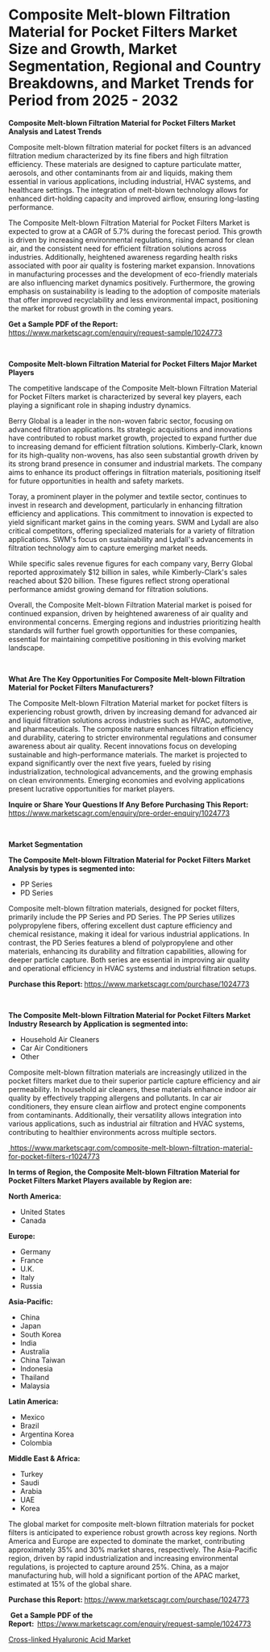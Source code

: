 <p><h1>Composite Melt-blown Filtration Material for Pocket Filters Market Size and Growth, Market Segmentation, Regional and Country Breakdowns, and Market Trends for Period from 2025 -  2032</h1></p><p><strong>Composite Melt-blown Filtration Material for Pocket Filters Market Analysis and Latest Trends</strong></p>
<p><p>Composite melt-blown filtration material for pocket filters is an advanced filtration medium characterized by its fine fibers and high filtration efficiency. These materials are designed to capture particulate matter, aerosols, and other contaminants from air and liquids, making them essential in various applications, including industrial, HVAC systems, and healthcare settings. The integration of melt-blown technology allows for enhanced dirt-holding capacity and improved airflow, ensuring long-lasting performance.</p><p>The Composite Melt-blown Filtration Material for Pocket Filters Market is expected to grow at a CAGR of 5.7% during the forecast period. This growth is driven by increasing environmental regulations, rising demand for clean air, and the consistent need for efficient filtration solutions across industries. Additionally, heightened awareness regarding health risks associated with poor air quality is fostering market expansion. Innovations in manufacturing processes and the development of eco-friendly materials are also influencing market dynamics positively. Furthermore, the growing emphasis on sustainability is leading to the adoption of composite materials that offer improved recyclability and less environmental impact, positioning the market for robust growth in the coming years.</p></p>
<p><strong>Get a Sample PDF of the Report:&nbsp;</strong> <a href="https://www.marketscagr.com/enquiry/request-sample/1024773?utm_campaign=1920&utm_medium=2&utm_source=Github&utm_content=ia&utm_term=01022025&utm_id=composite-melt-blown-filtration-material-for-pocket-filters">https://www.marketscagr.com/enquiry/request-sample/1024773</a></p>
<p>&nbsp;</p>
<p><strong>Composite Melt-blown Filtration Material for Pocket Filters Major Market Players</strong></p>
<p><p>The competitive landscape of the Composite Melt-blown Filtration Material for Pocket Filters market is characterized by several key players, each playing a significant role in shaping industry dynamics.</p><p>Berry Global is a leader in the non-woven fabric sector, focusing on advanced filtration applications. Its strategic acquisitions and innovations have contributed to robust market growth, projected to expand further due to increasing demand for efficient filtration solutions. Kimberly-Clark, known for its high-quality non-wovens, has also seen substantial growth driven by its strong brand presence in consumer and industrial markets. The company aims to enhance its product offerings in filtration materials, positioning itself for future opportunities in health and safety markets.</p><p>Toray, a prominent player in the polymer and textile sector, continues to invest in research and development, particularly in enhancing filtration efficiency and applications. This commitment to innovation is expected to yield significant market gains in the coming years. SWM and Lydall are also critical competitors, offering specialized materials for a variety of filtration applications. SWM's focus on sustainability and Lydall's advancements in filtration technology aim to capture emerging market needs.</p><p>While specific sales revenue figures for each company vary, Berry Global reported approximately $12 billion in sales, while Kimberly-Clark's sales reached about $20 billion. These figures reflect strong operational performance amidst growing demand for filtration solutions. </p><p>Overall, the Composite Melt-blown Filtration Material market is poised for continued expansion, driven by heightened awareness of air quality and environmental concerns. Emerging regions and industries prioritizing health standards will further fuel growth opportunities for these companies, essential for maintaining competitive positioning in this evolving market landscape.</p></p>
<p>&nbsp;</p>
<p><strong>What Are The Key Opportunities For Composite Melt-blown Filtration Material for Pocket Filters Manufacturers?</strong></p>
<p><p>The Composite Melt-blown Filtration Material market for pocket filters is experiencing robust growth, driven by increasing demand for advanced air and liquid filtration solutions across industries such as HVAC, automotive, and pharmaceuticals. The composite nature enhances filtration efficiency and durability, catering to stricter environmental regulations and consumer awareness about air quality. Recent innovations focus on developing sustainable and high-performance materials. The market is projected to expand significantly over the next five years, fueled by rising industrialization, technological advancements, and the growing emphasis on clean environments. Emerging economies and evolving applications present lucrative opportunities for market players.</p></p>
<p><strong>Inquire or Share Your Questions If Any Before Purchasing This Report:</strong> <a href="https://www.marketscagr.com/enquiry/pre-order-enquiry/1024773?utm_campaign=1920&utm_medium=2&utm_source=Github&utm_content=ia&utm_term=01022025&utm_id=composite-melt-blown-filtration-material-for-pocket-filters">https://www.marketscagr.com/enquiry/pre-order-enquiry/1024773</a></p>
<p>&nbsp;</p>
<p><strong>Market Segmentation</strong></p>
<p><strong>The Composite Melt-blown Filtration Material for Pocket Filters Market Analysis by types is segmented into:</strong></p>
<p><ul><li>PP Series</li><li>PD Series</li></ul></p>
<p><p>Composite melt-blown filtration materials, designed for pocket filters, primarily include the PP Series and PD Series. The PP Series utilizes polypropylene fibers, offering excellent dust capture efficiency and chemical resistance, making it ideal for various industrial applications. In contrast, the PD Series features a blend of polypropylene and other materials, enhancing its durability and filtration capabilities, allowing for deeper particle capture. Both series are essential in improving air quality and operational efficiency in HVAC systems and industrial filtration setups.</p></p>
<p><strong>Purchase this Report:&nbsp;</strong><a href="https://www.marketscagr.com/purchase/1024773?utm_campaign=1920&utm_medium=2&utm_source=Github&utm_content=ia&utm_term=01022025&utm_id=composite-melt-blown-filtration-material-for-pocket-filters">https://www.marketscagr.com/purchase/1024773</a></p>
<p>&nbsp;</p>
<p><strong>The Composite Melt-blown Filtration Material for Pocket Filters Market Industry Research by Application is segmented into:</strong></p>
<p><ul><li>Household Air Cleaners</li><li>Car Air Conditioners</li><li>Other</li></ul></p>
<p><p>Composite melt-blown filtration materials are increasingly utilized in the pocket filters market due to their superior particle capture efficiency and air permeability. In household air cleaners, these materials enhance indoor air quality by effectively trapping allergens and pollutants. In car air conditioners, they ensure clean airflow and protect engine components from contaminants. Additionally, their versatility allows integration into various applications, such as industrial air filtration and HVAC systems, contributing to healthier environments across multiple sectors.</p></p>
<p><a href="https://www.marketscagr.com/composite-melt-blown-filtration-material-for-pocket-filters-r1024773?utm_campaign=1920&utm_medium=2&utm_source=Github&utm_content=ia&utm_term=01022025&utm_id=composite-melt-blown-filtration-material-for-pocket-filters">&nbsp;https://www.marketscagr.com/composite-melt-blown-filtration-material-for-pocket-filters-r1024773</a></p>
<p><strong>In terms of Region, the Composite Melt-blown Filtration Material for Pocket Filters Market Players available by Region are:</strong></p>
<p>
    <p> <strong> North America: </strong>
        <ul>
            <li>United States</li>
            <li>Canada</li>
        </ul>
        </p> 
    <p> <strong> Europe: </strong>
        <ul>
            <li>Germany</li>
            <li>France</li>
            <li>U.K.</li>
            <li>Italy</li>
            <li>Russia</li>
        </ul>
        </p> 
    <p> <strong> Asia-Pacific: </strong>
        <ul>
            <li>China</li>
            <li>Japan</li>
            <li>South Korea</li>
            <li>India</li>
            <li>Australia</li>
            <li>China Taiwan</li>
            <li>Indonesia</li>
            <li>Thailand</li>
            <li>Malaysia</li>
        </ul>
        </p> 
    <p> <strong> Latin America: </strong>
        <ul>
            <li>Mexico</li>
            <li>Brazil</li>
            <li>Argentina Korea</li>
            <li>Colombia</li>
        </ul>
        </p> 
    <p> <strong> Middle East & Africa: </strong>
        <ul>
            <li>Turkey</li>
            <li>Saudi</li>
            <li>Arabia</li>
            <li>UAE</li>
            <li>Korea</li>
        </ul>
    </p>
    </p>
<p><p>The global market for composite melt-blown filtration materials for pocket filters is anticipated to experience robust growth across key regions. North America and Europe are expected to dominate the market, contributing approximately 35% and 30% market shares, respectively. The Asia-Pacific region, driven by rapid industrialization and increasing environmental regulations, is projected to capture around 25%. China, as a major manufacturing hub, will hold a significant portion of the APAC market, estimated at 15% of the global share.</p></p>
<p><strong>Purchase this Report: </strong><a href="https://www.marketscagr.com/purchase/1024773?utm_campaign=1920&utm_medium=2&utm_source=Github&utm_content=ia&utm_term=01022025&utm_id=composite-melt-blown-filtration-material-for-pocket-filters">https://www.marketscagr.com/purchase/1024773</a></p>
<p>&nbsp;<strong>Get a Sample PDF of the Report:&nbsp;&nbsp;</strong><a href="https://www.marketscagr.com/enquiry/request-sample/1024773?utm_campaign=1920&utm_medium=2&utm_source=Github&utm_content=ia&utm_term=01022025&utm_id=composite-melt-blown-filtration-material-for-pocket-filters">https://www.marketscagr.com/enquiry/request-sample/1024773</a></p>
<p><strong></strong></p>
<p><p><a href="https://github.com/JakirUddin511/Market-Research-Report-List-1/blob/main/cross-linked-hyaluronic-acid-market.md?utm_campaign=1920&utm_medium=2&utm_source=Github&utm_content=ia&utm_term=01022025&utm_id=composite-melt-blown-filtration-material-for-pocket-filters">Cross-linked Hyaluronic Acid Market</a></p></p>